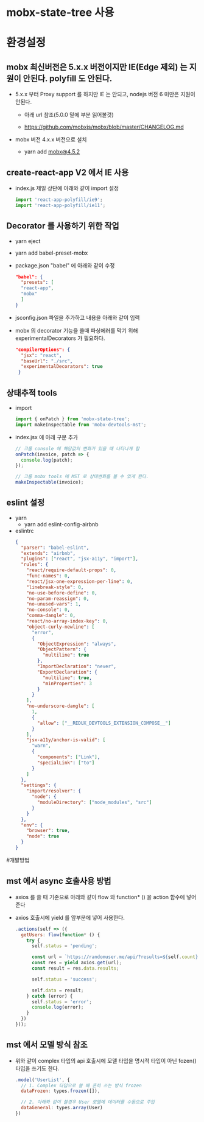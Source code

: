 # mobx-state-tree 사용

# 환경설정

## mobx 최신버전은 5.x.x 버전이지만 IE(Edge 제외) 는 지원이 안된다. polyfill 도 안된다.

- 5.x.x 부터 Proxy support 를 하지만 IE 는 안되고, nodejs 버전 6 미만은 지원이 안된다.

  - 아래 url 참조(5.0.0 밑에 부분 읽어볼것)

  - https://github.com/mobxjs/mobx/blob/master/CHANGELOG.md

- mobx 버전 4.x.x 버전으로 설치
  - yarn add mobx@4.5.2

## create-react-app V2 에서 IE 사용

- index.js 제일 상단에 아래와 같이 import 설정
  ```js
  import 'react-app-polyfill/ie9';
  import 'react-app-polyfill/ie11';
  ```

## Decorator 를 사용하기 위한 작업

- yarn eject
- yarn add babel-preset-mobx
- package.json "babel" 에 아래와 같이 수정

  ```json
  "babel": {
    "presets": [
    "react-app",
    "mobx"
    ]
  }
  ```

- jsconfig.json 파일을 추가하고 내용을 아래와 같이 입력
- mobx 의 decorator 기능을 쓸때 파싱에러를 막기 위해 experimentalDecorators 가 필요하다.

  ```json
  "compilerOptions": {
    "jsx": "react",
    "baseUrl": "./src",
    "experimentalDecorators": true
   }
  ```

## 상태추적 tools

- import

  ```js
  import { onPatch } from 'mobx-state-tree';
  import makeInspectable from 'mobx-devtools-mst';
  ```

- index.jsx 에 아래 구문 추가

  ```js
  // 크롬 console 에 해당값의 변화가 있을 때 나타나게 함
  onPatch(invoice, patch => {
    console.log(patch);
  });

  // 크롬 mobx tools 에 MST 로 상태변화를 볼 수 있게 한다.
  makeInspectable(invoice);
  ```

## eslint 설정

- yarn
  - yarn add eslint-config-airbnb
- eslintrc
  ```json
  {
    "parser": "babel-eslint",
    "extends": "airbnb",
    "plugins": ["react", "jsx-a11y", "import"],
    "rules": {
      "react/require-default-props": 0,
      "func-names": 0,
      "react/jsx-one-expression-per-line": 0,
      "linebreak-style": 0,
      "no-use-before-define": 0,
      "no-param-reassign": 0,
      "no-unused-vars": 1,
      "no-console": 0,
      "comma-dangle": 0,
      "react/no-array-index-key": 0,
      "object-curly-newline": [
        "error",
        {
          "ObjectExpression": "always",
          "ObjectPattern": {
            "multiline": true
          },
          "ImportDeclaration": "never",
          "ExportDeclaration": {
            "multiline": true,
            "minProperties": 3
          }
        }
      ],
      "no-underscore-dangle": [
        1,
        {
          "allow": ["__REDUX_DEVTOOLS_EXTENSION_COMPOSE__"]
        }
      ],
      "jsx-a11y/anchor-is-valid": [
        "warn",
        {
          "components": ["Link"],
          "specialLink": ["to"]
        }
      ]
    },
    "settings": {
      "import/resolver": {
        "node": {
          "moduleDirectory": ["node_modules", "src"]
        }
      }
    },
    "env": {
      "browser": true,
      "node": true
    }
  }
  ```

#개발방법

## mst 에서 async 호출사용 방법

- axios 를 쓸 때 기준으로 아래와 같이 flow 와 function\* () 을 action 함수에 넣어준다
- axios 호출시에 yield 를 앞부분에 넣어 사용한다.

  ```js
  .actions(self => ({
    getUsers: flow(function* () {
      try {
        self.status = 'pending';

        const url = `https://randomuser.me/api/?results=${self.count}`;
        const res = yield axios.get(url);
        const result = res.data.results;

        self.status = 'success';

        self.data = result;
      } catch (error) {
        self.status = 'error';
        console.log(error);
      }
    })
  }));
  ```

## mst 에서 모델 방식 참조

- 위와 같이 complex 타입의 api 호출시에 모델 타입을 명시적 타입이 아닌 fozen() 타입을 쓰기도 한다.

  ```js
  .model('UserList', {
    // 1. Complex 타입으로 쓸 때 흔히 쓰는 방식 frozen
    dataFrozen: types.frozen([]),

    // 2. 아래와 같이 쓸경우 User 모델에 데이터를 수동으로 주입
    dataGeneral: types.array(User)
  })
  ```
